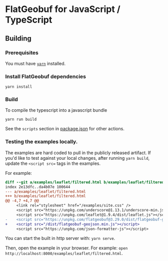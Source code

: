 # FlatGeobuf for JavaScript / TypeScript

## Building

### Prerequisites

You must have [`yarn`](https://yarnpkg.com) installed.

### Install FlatGeobuf dependencies

    yarn install

### Build

To compile the typescript into a javascript bundle

    yarn run build

See the `scripts` section in [package.json](../../package.json) for other actions.

### Testing the examples locally.

The examples are hard coded to pull in the publicly released artifact.
If you'd like to test against your local changes, after running `yarn build`,
update the `<script src=` tags in the examples.

For example:

```diff
diff --git a/examples/leaflet/filtered.html b/examples/leaflet/filtered.html
index 2e13dfc..da4b07e 100644
--- a/examples/leaflet/filtered.html
+++ b/examples/leaflet/filtered.html
@@ -4,7 +4,7 @@
     <link rel="stylesheet" href="/examples/site.css" />
     <script src="https://unpkg.com/underscore@1.13.1/underscore-min.js"></script>
     <script src="https://unpkg.com/leaflet@1.9.4/dist/leaflet.js"></script>
-    <script src="https://unpkg.com/flatgeobuf@3.29.0/dist/flatgeobuf-geojson.min.js"></script>
+    <script src="/dist/flatgeobuf-geojson.min.js"></script>
     <script src="https://unpkg.com/json-formatter-js"></script>
```

You can start the built in http server with: `yarn serve`.

Then, open the example in your browser. For example: `open http://localhost:8000/examples/leaflet/filtered.html`.

